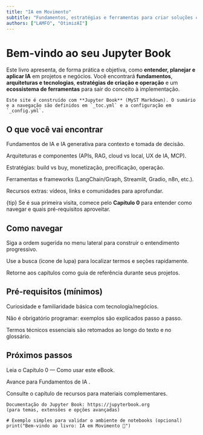 ```yaml
---
title: "IA em Movimento"
subtitle: "Fundamentos, estratégias e ferramentas para criar soluções com Inteligência Artificial"
authors: ["LAMFO", "OtimizAI"]
---
```


# Bem-vindo ao seu Jupyter Book

Este livro apresenta, de forma prática e objetiva, como **entender, planejar e aplicar IA** em projetos e negócios. Você encontrará **fundamentos**, **arquiteturas e tecnologias**, **estratégias de criação e operação** e um **ecossistema de ferramentas** para sair do conceito à implementação.

```{note}
Este site é construído com **Jupyter Book** (MyST Markdown). O sumário e a navegação são definidos em `_toc.yml` e a configuração em `_config.yml`.
```
## O que você vai encontrar

Fundamentos de IA e IA generativa para contexto e tomada de decisão.

Arquiteturas e componentes (APIs, RAG, cloud vs local, UX de IA, MCP).

Estratégias: build vs buy, monetização, precificação, operação.

Ferramentas e frameworks (LangChain/Graph, Streamlit, Gradio, n8n, etc.).

Recursos extras: vídeos, links e comunidades para aprofundar.

{tip}
Se é sua primeira visita, comece pelo **Capítulo 0** para entender como navegar e quais pré-requisitos aproveitar.

## Como navegar

Siga a ordem sugerida no menu lateral para construir o entendimento progressivo.

Use a busca (ícone de lupa) para localizar termos e seções rapidamente.

Retorne aos capítulos como guia de referência durante seus projetos.

## Pré-requisitos (mínimos)

Curiosidade e familiaridade básica com tecnologia/negócios.

Não é obrigatório programar: exemplos são explicados passo a passo.

Termos técnicos essenciais são retomados ao longo do texto e no glossário.

## Próximos passos

Leia o Capítulo 0
 — Como usar este eBook.

Avance para Fundamentos de IA
.

Consulte o capítulo de recursos para materiais complementares.

```{seealso}
Documentação do Jupyter Book: https://jupyterbook.org  
(para temas, extensões e opções avançadas)
```
```{code}
# Exemplo simples para validar o ambiente de notebooks (opcional)
print("Bem-vindo ao livro: IA em Movimento 🚀")
```

```{tableofcontents}
```
